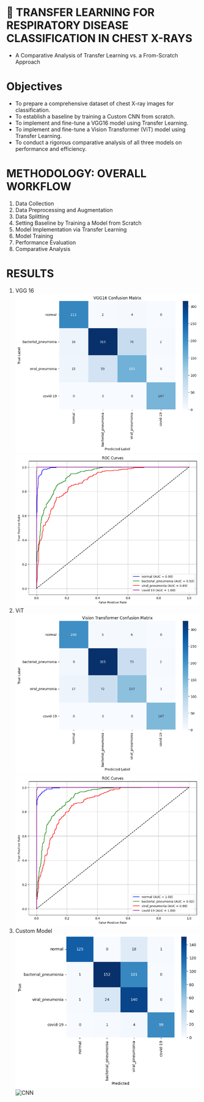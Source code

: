 # 🧠 TRANSFER LEARNING FOR RESPIRATORY DISEASE CLASSIFICATION IN CHEST X-RAYS
  - A Comparative Analysis of Transfer Learning vs. a From-Scratch Approach

# Objectives
 - To prepare a comprehensive dataset of chest X-ray images for classification.
 - To establish a baseline by training a Custom CNN from scratch.
 - To implement and fine-tune a VGG16 model using Transfer Learning.
 - To implement and fine-tune a Vision Transformer (ViT) model using Transfer Learning.
 - To conduct a rigorous comparative analysis of all three models on performance and efficiency.

# METHODOLOGY: OVERALL WORKFLOW
  1. Data Collection
  2. Data Preprocessing and Augmentation
  3. Data Splitting
  4. Setting Baseline by Training a Model from Scratch
  5. Model Implementation via Transfer Learning
  6. Model Training
  7. Performance Evaluation
  8. Comparative Analysis

# RESULTS
  1. VGG 16
    ![Vgg](results/__results___21_3.png)
    ![Vgg](results/__results___21_4.png)
  2. ViT
    ![ViT](results/__results___23_5.png)
    ![ViT](results/__results___23_6.png)
  3. Custom Model
    ![CNN](results/__results___44_1.png)
    ![CNN](results/__results___41_0.png)

